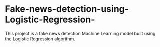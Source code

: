 # Fake-news-detection-using-Logistic-Regression-
This project is a fake news detection Machine Learning model built using the Logistic Regression algorithm. 
